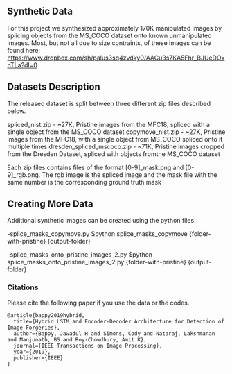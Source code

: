 ## Synthetic Data
For this project we synthesized approximately 170K manipulated images by splicing objects from the MS_COCO dataset onto known unmanipulated images.
Most, but not all due to size contraints, of these images can be found here: https://www.dropbox.com/sh/palus3sq4zvdky0/AACu3s7KA5Fhr_BJUeDOxnTLa?dl=0

## Datasets Description
The released dataset is split between three different zip files described below.

spliced_nist.zip - ~27K, Pristine images from the MFC18, spliced with a single object from the MS_COCO dataset 
copymove_nist.zip - ~27K, Pristine images from the MFC18, with a single object from MS_COCO spliced onto it multiple times
dresden_spliced_mscoco.zip - ~71K, Pristine images cropped from the Dresden Dataset, spliced with objects fromthe MS_COCO dataset

Each zip files contains files of the format [0-9]_mask.png and [0-9]_rgb.png. The rgb image is the spliced image and the mask file with the same number is the corresponding ground truth mask

## Creating More Data
Additional synthetic images can be created using the python files.

-splice_masks_copymove.py
 $python splice_masks_copymove {folder-with-pristine}  {output-folder}

-splice_masks_onto_pristine_images_2.py
 $python splice_masks_onto_pristine_images_2.py {folder-with-pristine}  {output-folder}

### Citations
Please cite the following paper if you use the data or the codes. 
```
@article{bappy2019hybrid,
  title={Hybrid LSTM and Encoder-Decoder Architecture for Detection of Image Forgeries},
  author={Bappy, Jawadul H and Simons, Cody and Nataraj, Lakshmanan and Manjunath, BS and Roy-Chowdhury, Amit K},
  journal={IEEE Transactions on Image Processing},
  year={2019},
  publisher={IEEE}
}
```
